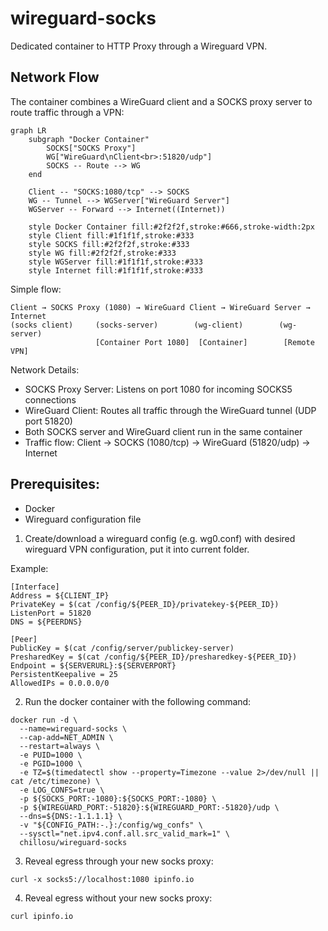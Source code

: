 # wireguard-socks
Dedicated container to HTTP Proxy through a Wireguard VPN.

## Network Flow

The container combines a WireGuard client and a SOCKS proxy server to route traffic through a VPN:

```mermaid
graph LR
    subgraph "Docker Container"
        SOCKS["SOCKS Proxy"]
        WG["WireGuard\nClient<br>:51820/udp"]
        SOCKS -- Route --> WG
    end
    
    Client -- "SOCKS:1080/tcp" --> SOCKS
    WG -- Tunnel --> WGServer["WireGuard Server"] 
    WGServer -- Forward --> Internet((Internet))

    style Docker Container fill:#2f2f2f,stroke:#666,stroke-width:2px
    style Client fill:#1f1f1f,stroke:#333
    style SOCKS fill:#2f2f2f,stroke:#333
    style WG fill:#2f2f2f,stroke:#333
    style WGServer fill:#1f1f1f,stroke:#333
    style Internet fill:#1f1f1f,stroke:#333
```

Simple flow:
```
Client → SOCKS Proxy (1080) → WireGuard Client → WireGuard Server → Internet
(socks client)     (socks-server)        (wg-client)        (wg-server)
                   [Container Port 1080]  [Container]        [Remote VPN]
```

Network Details:
- SOCKS Proxy Server: Listens on port 1080 for incoming SOCKS5 connections
- WireGuard Client: Routes all traffic through the WireGuard tunnel (UDP port 51820)
- Both SOCKS server and WireGuard client run in the same container
- Traffic flow: Client → SOCKS (1080/tcp) → WireGuard (51820/udp) → Internet

## Prerequisites:
 - Docker
 - Wireguard configuration file

1. Create/download a wireguard config (e.g. wg0.conf) with desired wireguard VPN configuration, put it into current folder.

Example:
```
[Interface]
Address = ${CLIENT_IP}
PrivateKey = $(cat /config/${PEER_ID}/privatekey-${PEER_ID})
ListenPort = 51820
DNS = ${PEERDNS}

[Peer]
PublicKey = $(cat /config/server/publickey-server)
PresharedKey = $(cat /config/${PEER_ID}/presharedkey-${PEER_ID})
Endpoint = ${SERVERURL}:${SERVERPORT}
PersistentKeepalive = 25
AllowedIPs = 0.0.0.0/0
```

2. Run the docker container with the following command:

```
docker run -d \
  --name=wireguard-socks \
  --cap-add=NET_ADMIN \
  --restart=always \
  -e PUID=1000 \
  -e PGID=1000 \
  -e TZ=$(timedatectl show --property=Timezone --value 2>/dev/null || cat /etc/timezone) \
  -e LOG_CONFS=true \
  -p ${SOCKS_PORT:-1080}:${SOCKS_PORT:-1080} \
  -p ${WIREGUARD_PORT:-51820}:${WIREGUARD_PORT:-51820}/udp \
  --dns=${DNS:-1.1.1.1} \
  -v "${CONFIG_PATH:-.}:/config/wg_confs" \
  --sysctl="net.ipv4.conf.all.src_valid_mark=1" \
  chillosu/wireguard-socks
```

3. Reveal egress through your new socks proxy:

`curl -x socks5://localhost:1080 ipinfo.io`

4. Reveal egress without your new socks proxy:

`curl ipinfo.io`

